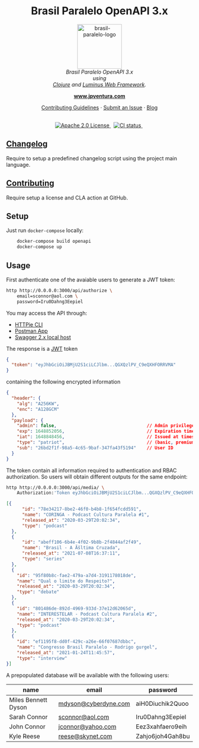 <h1 align="center">Brasil Paralelo OpenAPI 3.x</h1>

<p align="center">
  <img src="https://upload.wikimedia.org/wikipedia/pt/d/d6/Logo_BPL.png" alt="brasil-paralelo-logo" width="120px" height="120px"/>
  <br>
  <i>Brasil Paralelo OpenAPI 3.x
  <br>using
  <br><a href="https://clojure.org/">Clojure</a> and <a href="https://luminusweb.com/">Luminus Web Framework</a>.
  </i>
</p>

<p align="center">
  <a href="https://www.jpventura.com"><strong>www.jpventura.com</strong></a>
  <br>
</p>

<p align="center">
  <a href="CONTRIBUTING.md">Contributing Guidelines</a>
  ·
  <a href="https://github.com/jpventura/rossetta-petstore-luminus/issues">Submit an Issue</a>
  ·
  <a href="https://blog.jpventura.com/">Blog</a>
  <br>
  <br>
</p>

<p align="center">
  <a href="https://www.npmjs.com/@angular/core">
    <img src="https://img.shields.io/badge/License-Apache%202.0-blue.svg" alt="Apache 2.0 License" />
  </a>&nbsp;
  <a href="https://circleci.com/gh/jpventura/workflows/rossetta-petstore-luminus/tree/master">
    <img src="https://img.shields.io/circleci/build/github/jpventura/rossetta-petstore-luminus/master.svg?logo=circleci&logoColor=fff&label=CircleCI" alt="CI status" />
  </a>&nbsp;
</p>

## [Changelog](docs/CHANGELOG.md)
Require to setup a predefined changelog script using the project main language.

## [Contributing](docs/CONTRIBUTING.md)
Require setup a license and CLA action at GitHub.

## Setup

Just run `docker-compose` locally:

```bash
    docker-compose build openapi
    docker-compose up
```

## Usage

First authenticate one of the avaiable users to generate a JWT token:

```bash
http http://0.0.0.0:3000/api/authorize \
    email=sconnor@aol.com \
    password=Iru0Dahng3Eepiel
```

You may access the API through:

  - [HTTPie CLI](https://httpie.io/docs/cli)
  - [Postman App](https://www.postman.com/)
  - [Swagger 2.x local host](http://0.0.0.0:3000/docs/index.html)

The response is a [JWT](https://jwt.io/) token  

```json
{
  "token": "eyJhbGciOiJBMjU2S1ciLCJlbm...QGXQzlPV_C9eQXHFORRVMA"
}
```

containing the following encrypted information

```JSON
{
  "header": {
    "alg": "A256KW",
    "enc": "A128GCM"
  },
  "payload": {
    "admin": false,                                  // Admin privileges
    "exp": 1648852056,                               // Expiration timestamp
    "iat": 1648848456,                               // Issued at timestamp
    "type": "patriot",                               // (basic, premium, patriot, patron)
    "sub": "26bd2f1f-98a5-4c65-9baf-347fa43f5194"    // User ID
  }
}
```

The token contain all information required to authentication and RBAC authorization.
So users will obtain different outputs for the same endpoint:

```bash
http http://0.0.0.0:3000/api/media/ \
    Authorization:'Token eyJhbGciOiJBMjU2S1ciLCJlbm...QGXQzlPV_C9eQXHFORRVMA'
```

```JSON
[{
      "id": "78e34217-8be2-46f0-b4b8-1f654fcdd591",
      "name": "CORINGA - Podcast Cultura Paralela #1",
      "released_at": "2020-03-29T20:02:34",
      "type": "podcast"
  },
  {
      "id": "abeff106-6b4e-4f02-9b8b-2f4844af2f49",
      "name": "Brasil - A Ãšltima Cruzada",
      "released_at": "2021-07-08T16:37:11",
      "type": "series"
  },
  {
    "id": "95f80b8c-fae2-479a-a7d4-3191178018de",
    "name": "Qual o limite do Respeito?",
    "released_at": "2020-03-29T20:02:34",
    "type": "debate"
  },
  {
    "id": "801486de-892d-4969-933d-37e12d62065d",
    "name": "INTERESTELAR - Podcast Cultura Paralela #2",
    "released_at": "2020-03-29T20:02:34",
    "type": "podcast"
  },
  {
    "id": "ef1195f8-dd0f-429c-a26e-66f07687dbbc",
    "name": "Congresso Brasil Paralelo - Rodrigo gurgel",
    "released_at": "2021-01-24T11:45:57",
    "type": "interview"
}]
```

A prepopulated database will be available with the following users:

| **name**            | **email**            | **password**     |
|---------------------|----------------------|------------------|
| Miles Bennett Dyson | mdyson@cyberdyne.com | aiH0Diuchik2Quoo |
| Sarah Connor        | sconnor@aol.com      | Iru0Dahng3Eepiel |
| John Connor         | jconnor@yahoo.com    | Eez3xahfaero9eih |
| Kyle Reese          | reese@skynet.com     | Zahjo6joh4Gah8bu |
